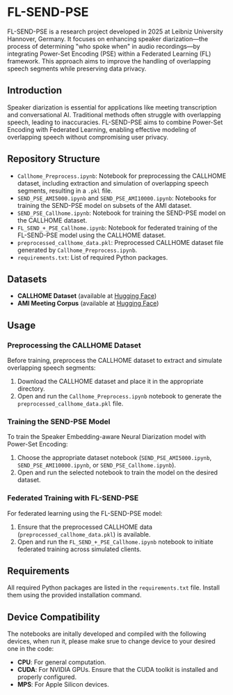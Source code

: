 # FL-SEND-PSE

FL-SEND-PSE is a research project developed in 2025 at Leibniz University Hannover, Germany. It focuses on enhancing speaker diarization—the process of determining "who spoke when" in audio recordings—by integrating Power-Set Encoding (PSE) within a Federated Learning (FL) framework. This approach aims to improve the handling of overlapping speech segments while preserving data privacy.

## Introduction

Speaker diarization is essential for applications like meeting transcription and conversational AI. Traditional methods often struggle with overlapping speech, leading to inaccuracies. FL-SEND-PSE aims to combine Power-Set Encoding with Federated Learning, enabling effective modeling of overlapping speech without compromising user privacy.

## Repository Structure

- `Callhome_Preprocess.ipynb`: Notebook for preprocessing the CALLHOME dataset, including extraction and simulation of overlapping speech segments, resulting in a `.pkl` file.
- `SEND_PSE_AMI5000.ipynb` and `SEND_PSE_AMI10000.ipynb`: Notebooks for training the SEND-PSE model on subsets of the AMI dataset.
- `SEND_PSE_Callhome.ipynb`: Notebook for training the SEND-PSE model on the CALLHOME dataset.
- `FL_SEND_+_PSE_Callhome.ipynb`: Notebook for federated training of the FL-SEND-PSE model using the CALLHOME dataset.
- `preprocessed_callhome_data.pkl`: Preprocessed CALLHOME dataset file generated by `Callhome_Preprocess.ipynb`.
- `requirements.txt`: List of required Python packages.

## Datasets

- **CALLHOME Dataset** (available at [Hugging Face](https://huggingface.co/datasets/talkbank/callhome))
- **AMI Meeting Corpus** (available at [Hugging Face](https://huggingface.co/datasets/edinburghcstr/ami))

## Usage

### Preprocessing the CALLHOME Dataset

Before training, preprocess the CALLHOME dataset to extract and simulate overlapping speech segments:

1. Download the CALLHOME dataset and place it in the appropriate directory.
2. Open and run the `Callhome_Preprocess.ipynb` notebook to generate the `preprocessed_callhome_data.pkl` file.

### Training the SEND-PSE Model

To train the Speaker Embedding-aware Neural Diarization model with Power-Set Encoding:

1. Choose the appropriate dataset notebook (`SEND_PSE_AMI5000.ipynb`, `SEND_PSE_AMI10000.ipynb`, or `SEND_PSE_Callhome.ipynb`).
2. Open and run the selected notebook to train the model on the desired dataset.

### Federated Training with FL-SEND-PSE

For federated learning using the FL-SEND-PSE model:

1. Ensure that the preprocessed CALLHOME data (`preprocessed_callhome_data.pkl`) is available.
2. Open and run the `FL_SEND_+_PSE_Callhome.ipynb` notebook to initiate federated training across simulated clients.

## Requirements

All required Python packages are listed in the `requirements.txt` file. Install them using the provided installation command.

## Device Compatibility

The notebooks are initally developed and compiled with the following devices, when run it, please make srue to change device to your desired one in the code:

- **CPU**: For general computation.
- **CUDA**: For NVIDIA GPUs. Ensure that the CUDA toolkit is installed and properly configured.
- **MPS**: For Apple Silicon devices.

